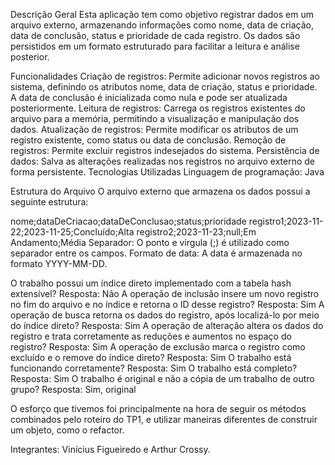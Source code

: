 Descrição Geral
Esta aplicação tem como objetivo registrar dados em um arquivo externo, armazenando informações como nome, data de criação, data de conclusão, status e prioridade de cada registro. Os dados são persistidos em um formato estruturado para facilitar a leitura e análise posterior.

Funcionalidades
Criação de registros: Permite adicionar novos registros ao sistema, definindo os atributos nome, data de criação, status e prioridade. A data de conclusão é inicializada como nula e pode ser atualizada posteriormente.
Leitura de registros: Carrega os registros existentes do arquivo para a memória, permitindo a visualização e manipulação dos dados.
Atualização de registros: Permite modificar os atributos de um registro existente, como status ou data de conclusão.
Remoção de registros: Permite excluir registros indesejados do sistema.
Persistência de dados: Salva as alterações realizadas nos registros no arquivo externo de forma persistente.
Tecnologias Utilizadas
Linguagem de programação: Java

Estrutura do Arquivo
O arquivo externo que armazena os dados possui a seguinte estrutura:

nome;dataDeCriacao;dataDeConclusao;status;prioridade
registro1;2023-11-22;2023-11-25;Concluído;Alta
registro2;2023-11-23;null;Em Andamento;Média
Separador: O ponto e vírgula (;) é utilizado como separador entre os campos.
Formato de data: A data é armazenada no formato YYYY-MM-DD.

O trabalho possui um índice direto implementado com a tabela hash extensível?
Resposta: Não
A operação de inclusão insere um novo registro no fim do arquivo e no índice e retorna o ID desse registro?
Resposta: Sim
A operação de busca retorna os dados do registro, após localizá-lo por meio do índice direto?
Resposta: Sim
A operação de alteração altera os dados do registro e trata corretamente as reduções e aumentos no espaço do registro?
Resposta: Sim
A operação de exclusão marca o registro como excluído e o remove do índice direto?
Resposta: Sim
O trabalho está funcionando corretamente?
Resposta: Sim
O trabalho está completo?
Resposta: Sim
O trabalho é original e não a cópia de um trabalho de outro grupo?
Resposta: Sim, original

O esforço que tivemos foi principalmente na hora de seguir os métodos combinados pelo roteiro do TP1, e utilizar maneiras diferentes de construir um objeto, como o refactor.

Integrantes: Vinícius Figueiredo e Arthur Crossy.
